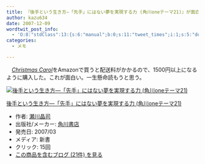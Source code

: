 ```yaml
---
title: 『後手という生き方―「先手」にはない夢を実現する力 (角川oneテーマ21)』が面白い
author: kazu634
date: 2007-12-09
wordtwit_post_info:
  - 'O:8:"stdClass":13:{s:6:"manual";b:0;s:11:"tweet_times";i:1;s:5:"delay";i:0;s:7:"enabled";i:1;s:10:"separation";s:2:"60";s:7:"version";s:3:"3.7";s:14:"tweet_template";b:0;s:6:"status";i:2;s:6:"result";a:0:{}s:13:"tweet_counter";i:2;s:13:"tweet_log_ids";a:1:{i:0;i:3431;}s:9:"hash_tags";a:0:{}s:8:"accounts";a:1:{i:0;s:7:"kazu634";}}'
categories:
  - メモ

---
```

<div class="section">
<p>
    　<i><a href="http://d.hatena.ne.jp/asin/0140439056" onclick="__gaTracker('send', 'event', 'outbound-article', 'http://d.hatena.ne.jp/asin/0140439056', 'Christmas Carol');">Christmas Carol</a></i>をAmazonで買うと配送料がかかるので、1500円以上になるように購入した。これが面白い。一生懸命読もうと思う。
</p>
  
<div class="hatena-asin-detail">
<a href="http://www.amazon.co.jp/dp/4047100862/?tag=hatena_st1-22&ascsubtag=d-7ibv" onclick="__gaTracker('send', 'event', 'outbound-article', 'http://www.amazon.co.jp/dp/4047100862/?tag=hatena_st1-22&ascsubtag=d-7ibv', '');"><img src="https://images-na.ssl-images-amazon.com/images/I/31XSFHsPsQL._SL160_.jpg" class="hatena-asin-detail-image" alt="後手という生き方―「先手」にはない夢を実現する力 (角川oneテーマ21)" title="後手という生き方―「先手」にはない夢を実現する力 (角川oneテーマ21)" /></a></p> 
    
<div class="hatena-asin-detail-info">
<p class="hatena-asin-detail-title">
<a href="http://www.amazon.co.jp/dp/4047100862/?tag=hatena_st1-22&ascsubtag=d-7ibv" onclick="__gaTracker('send', 'event', 'outbound-article', 'http://www.amazon.co.jp/dp/4047100862/?tag=hatena_st1-22&ascsubtag=d-7ibv', '後手という生き方―「先手」にはない夢を実現する力 (角川oneテーマ21)');">後手という生き方―「先手」にはない夢を実現する力 (角川oneテーマ21)</a>
</p>
      
<ul>
<li>
<span class="hatena-asin-detail-label">作者:</span> <a href="http://d.hatena.ne.jp/keyword/%C0%A5%C0%EE%BE%BD%BB%CA" onclick="__gaTracker('send', 'event', 'outbound-article', 'http://d.hatena.ne.jp/keyword/%C0%A5%C0%EE%BE%BD%BB%CA', '瀬川晶司');" class="keyword">瀬川晶司</a>
</li>
<li>
<span class="hatena-asin-detail-label">出版社/メーカー:</span> <a href="http://d.hatena.ne.jp/keyword/%B3%D1%C0%EE%BD%F1%C5%B9" onclick="__gaTracker('send', 'event', 'outbound-article', 'http://d.hatena.ne.jp/keyword/%B3%D1%C0%EE%BD%F1%C5%B9', '角川書店');" class="keyword">角川書店</a>
</li>
<li>
<span class="hatena-asin-detail-label">発売日:</span> 2007/03
</li>
<li>
<span class="hatena-asin-detail-label">メディア:</span> 新書
</li>
<li>
<span class="hatena-asin-detail-label">クリック</span>: 15回
</li>
<li>
<a href="http://d.hatena.ne.jp/asin/4047100862" onclick="__gaTracker('send', 'event', 'outbound-article', 'http://d.hatena.ne.jp/asin/4047100862', 'この商品を含むブログ (21件) を見る');" target="_blank">この商品を含むブログ (21件) を見る</a>
</li>
</ul>
</div>
    
<div class="hatena-asin-detail-foot">
</div>
</div>
</div>
